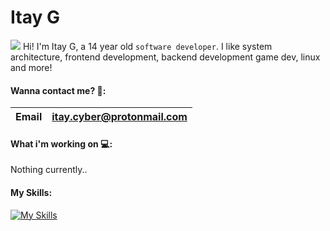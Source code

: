 # Itay G

<img src="https://cdn.jsdelivr.net/gh/Readme-Workflows/Readme-Icons@main/icons/gifs/wave.gif" /> Hi! I'm Itay G, a 14 year old ```software developer```. I like system architecture, frontend development, backend development game dev, linux and more!


#### Wanna contact me? 📱:

|Email| <itay.cyber@protonmail.com> | 
--- | --- 

#### What i'm working on 💻:

Nothing currently..

#### My Skills: 

[![My Skills](https://skills.thijs.gg/icons?i=js,html,css,cpp,cs,figma,git,java,nodejs,php,py,react,ts,unity)](https://skills.thijs.gg)
